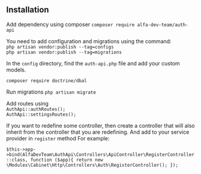 ## Installation

Add dependency using composer
`composer require alfa-dev-team/auth-api`

You need to add configuration and migrations using the command:<br>
`php artisan vendor:publish --tag=configs`<br>
`php artisan vendor:publish --tag=migrations`

In the `config` directory, find the `auth-api.php` file and add your custom
models.

`composer require doctrine/dbal`

Run migrations 
`php artisan migrate`

Add routes using<br>
`AuthApi::authRoutes();`<br>
`AuthApi::settingsRoutes();`

If you want to redefine some controller, then create a controller that will also
inherit from the controller that you are redefining.
And add to your service provider in `register` method
For example:

`$this->app->bind(AlfaDevTeam\AuthApi\Controllers\ApiController\RegisterController::class, function ($app){
return new \Modules\Cabinet\Http\Controllers\Auth\RegisterController();
});`